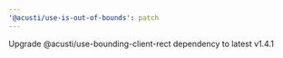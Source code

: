 ```yaml
---
'@acusti/use-is-out-of-bounds': patch
---
```


Upgrade @acusti/use-bounding-client-rect dependency to latest v1.4.1
